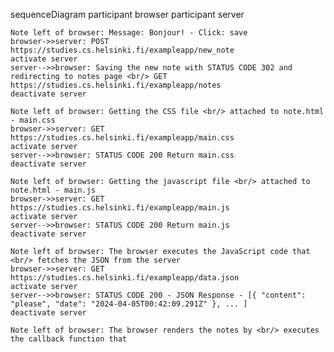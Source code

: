 sequenceDiagram
    participant browser
    participant server

 
    Note left of browser: Message: Bonjour! - Click: save
    browser->>server: POST https://studies.cs.helsinki.fi/exampleapp/new_note
    activate server
    server-->>browser: Saving the new note with STATUS CODE 302 and redirecting to notes page <br/> GET https://studies.cs.helsinki.fi/exampleapp/notes
    deactivate server

    Note left of browser: Getting the CSS file <br/> attached to note.html - main.css
    browser->>server: GET https://studies.cs.helsinki.fi/exampleapp/main.css
    activate server
    server-->>browser: STATUS CODE 200 Return main.css
    deactivate server

    Note left of browser: Getting the javascript file <br/> attached to note.html - main.js
    browser->>server: GET https://studies.cs.helsinki.fi/exampleapp/main.js
    activate server
    server-->>browser: STATUS CODE 200 Return main.js
    deactivate server

    Note left of browser: The browser executes the JavaScript code that <br/> fetches the JSON from the server
    browser->>server: GET https://studies.cs.helsinki.fi/exampleapp/data.json
    activate server
    server-->>browser: STATUS CODE 200 - JSON Response - [{ "content": "please", "date": "2024-04-05T00:42:09.291Z" }, ... ]
    deactivate server

    Note left of browser: The browser renders the notes by <br/> executes the callback function that 